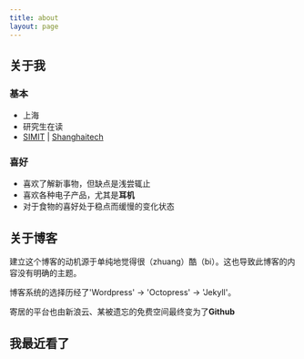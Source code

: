 ```yaml
---
title: about
layout: page
---
```

## 关于我

### 基本
- 上海
- 研究生在读
- [SIMIT](http://www.sim.cas.cn/) | [Shanghaitech](http://www.shanghaitech.edu.cn/)

### 喜好
- 喜欢了解新事物，但缺点是浅尝辄止
- 喜欢各种电子产品，尤其是**耳机**
- 对于食物的喜好处于稳点而缓慢的变化状态

## 关于博客

建立这个博客的动机源于单纯地觉得很（zhuang）酷（bi）。这也导致此博客的内容没有明确的主题。

博客系统的选择历经了'Wordpress' -> 'Octopress' -> 'Jekyll'。

寄居的平台也由新浪云、某被遗忘的免费空间最终变为了**Github**

## 我最近看了

<script type="text/javascript" src="http://www.douban.com/service/badge/DarkKate/?selection=latest&amp;picsize=medium&amp;hideself=on&amp;show=collection&amp;n=8&amp;hidelogo=on&amp;cat=drama%7Cmovie%7Cbook%7Cmusic&amp;columns=4"></script>